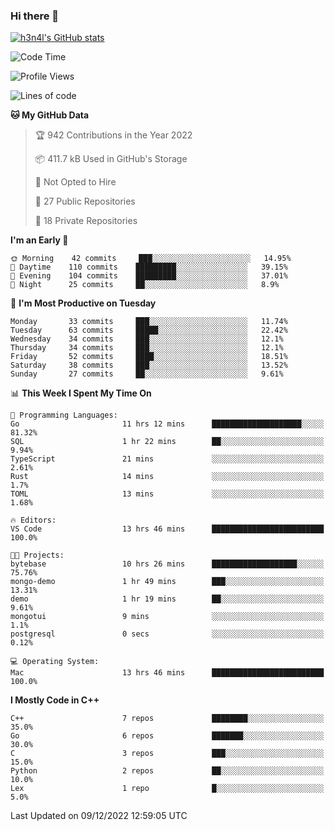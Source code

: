 ### Hi there 👋

[![h3n4l's GitHub stats](https://github-readme-stats.vercel.app/api?username=h3n4l&count_private=true&show_icons=true&theme=radical)](https://github.com/h3n4l/github-readme-stats)

<!--START_SECTION:waka-->
![Code Time](http://img.shields.io/badge/Code%20Time-804%20hrs%2053%20mins-blue)

![Profile Views](http://img.shields.io/badge/Profile%20Views-0-blue)

![Lines of code](https://img.shields.io/badge/From%20Hello%20World%20I%27ve%20Written-44%20Thousand%20lines%20of%20code-blue)

**🐱 My GitHub Data** 

> 🏆 942 Contributions in the Year 2022
 > 
> 📦 411.7 kB Used in GitHub's Storage 
 > 
> 🚫 Not Opted to Hire
 > 
> 📜 27 Public Repositories 
 > 
> 🔑 18 Private Repositories  
 > 
**I'm an Early 🐤** 

```text
🌞 Morning    42 commits     ███░░░░░░░░░░░░░░░░░░░░░░   14.95% 
🌆 Daytime    110 commits    █████████░░░░░░░░░░░░░░░░   39.15% 
🌃 Evening    104 commits    █████████░░░░░░░░░░░░░░░░   37.01% 
🌙 Night      25 commits     ██░░░░░░░░░░░░░░░░░░░░░░░   8.9%

```
📅 **I'm Most Productive on Tuesday** 

```text
Monday       33 commits     ███░░░░░░░░░░░░░░░░░░░░░░   11.74% 
Tuesday      63 commits     █████░░░░░░░░░░░░░░░░░░░░   22.42% 
Wednesday    34 commits     ███░░░░░░░░░░░░░░░░░░░░░░   12.1% 
Thursday     34 commits     ███░░░░░░░░░░░░░░░░░░░░░░   12.1% 
Friday       52 commits     ████░░░░░░░░░░░░░░░░░░░░░   18.51% 
Saturday     38 commits     ███░░░░░░░░░░░░░░░░░░░░░░   13.52% 
Sunday       27 commits     ██░░░░░░░░░░░░░░░░░░░░░░░   9.61%

```


📊 **This Week I Spent My Time On** 

```text
💬 Programming Languages: 
Go                       11 hrs 12 mins      ████████████████████░░░░░   81.32% 
SQL                      1 hr 22 mins        ██░░░░░░░░░░░░░░░░░░░░░░░   9.94% 
TypeScript               21 mins             ░░░░░░░░░░░░░░░░░░░░░░░░░   2.61% 
Rust                     14 mins             ░░░░░░░░░░░░░░░░░░░░░░░░░   1.7% 
TOML                     13 mins             ░░░░░░░░░░░░░░░░░░░░░░░░░   1.68%

🔥 Editors: 
VS Code                  13 hrs 46 mins      █████████████████████████   100.0%

🐱‍💻 Projects: 
bytebase                 10 hrs 26 mins      ███████████████████░░░░░░   75.76% 
mongo-demo               1 hr 49 mins        ███░░░░░░░░░░░░░░░░░░░░░░   13.31% 
demo                     1 hr 19 mins        ██░░░░░░░░░░░░░░░░░░░░░░░   9.61% 
mongotui                 9 mins              ░░░░░░░░░░░░░░░░░░░░░░░░░   1.1% 
postgresql               0 secs              ░░░░░░░░░░░░░░░░░░░░░░░░░   0.12%

💻 Operating System: 
Mac                      13 hrs 46 mins      █████████████████████████   100.0%

```

**I Mostly Code in C++** 

```text
C++                      7 repos             ████████░░░░░░░░░░░░░░░░░   35.0% 
Go                       6 repos             ███████░░░░░░░░░░░░░░░░░░   30.0% 
C                        3 repos             ███░░░░░░░░░░░░░░░░░░░░░░   15.0% 
Python                   2 repos             ██░░░░░░░░░░░░░░░░░░░░░░░   10.0% 
Lex                      1 repo              █░░░░░░░░░░░░░░░░░░░░░░░░   5.0%

```



 Last Updated on 09/12/2022 12:59:05 UTC
<!--END_SECTION:waka-->

